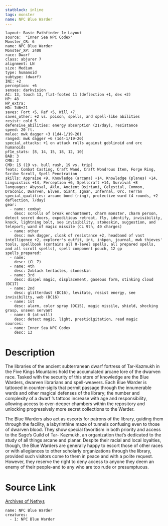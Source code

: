```yaml
---
statblock: inline
tags: monster
name: NPC Blue Warder
---
```

```statblock
layout: Basic Pathfinder 1e Layout
source:  "Inner Sea NPC Codex"
Monster_CR: 6
name: NPC Blue Warder
Monster_XP: 2400
race: Dwarf
class: abjurer 7
alignment: LN
size: Medium
type: humanoid
subtype: (dwarf)
INI: +2
perception: +6
senses: darkvision
AC: 13, touch 13, flat-footed 11 (deflection +1, dex +2)
HP: 48
HP_extra: 
HD: 7d6+21
saves: Fort +5, Ref +5, Will +7
saves_other: +2 vs. poison, spells, and spell-like abilities
resist: cold 5
defensive_abilities: energy absorption (21/day), resistance
speed: 20 ft.
melee: mwk dagger +3 (1d4-1/19-20)
ranged: mwk dagger +6 (1d4-1/19-20)
special_attacks: +1 on attack rolls against goblinoid and orc humanoids
pf1e_stats: [8, 14, 15, 18, 12, 10]
BAB: 3
CMB: 2
CMD: 15 (19 vs. bull rush, 19 vs. trip)
feats: Combat Casting, Craft Wand, Craft Wondrous Item, Forge Ring, Scribe Scroll, Spell Penetration
skills: Appraise +9, Knowledge (arcana) +14, Knowledge (planes) +14, Linguistics +14, Perception +6, Spellcraft +14, Survival +8
languages: Abyssal, Aklo, Ancient Osiriani, Celestial, Common, Draconic, Dwarven, Elven, Giant, Ignan, Infernal, Orc, Terran
special_qualities: arcane bond (ring), protective ward (4 rounds, +2 deflection, 7/day)
gear:
  - name: combat
    desc: scrolls of break enchantment, charm monster, charm person, detect secret doors, expeditious retreat, fly, identify, invisibility, knock, lightning bolt, see invisibility, stoneskin, suggestion, and teleport; wand of magic missile (CL 9th, 40 charges)
  - name: other
    desc: mwk dagger, cloak of resistance +2, headband of vast intelligence +2, explorer's outfit, ink, inkpen, journal, mwk thieves' tools, spellbook (contains all 0-level spells, all prepared spells, and all scroll spells), spell component pouch, 12 gp
spells_prepared:
  - name:
    desc: (CL 7)
  - name: 4th
    desc: 2xblack tentacles, stoneskin
  - name: 3rd
    desc: dispel magic, displacement, gaseous form, stinking cloud (DC17)
  - name: 2nd
    desc: glitterdust (DC16), levitate, resist energy, see invisibility, web (DC16)
  - name: 1st
    desc: alarm, color spray (DC15), magic missile, shield, shocking grasp, unseen servant
  - name: 0 (at-will)
    desc: detect magic, light, prestidigitation, read magic
sources:
  - name: Inner Sea NPC Codex
    desc: 13
```
# Description
The libraries of the ancient subterranean dwarf fortress of Tar-Kazmukh in the Five Kings Mountains hold the accumulated arcane lore of the dwarven race. Tasked with the security of this store of knowledge are the Blue Warders, dwarven librarians and spell-weavers. Each Blue Warder is tattooed in counter-sigils that permit passage through the innumerable wards and other magical defenses of the library; the number and complexity of a dwarf ’s tattoos increase with age and responsibility, allowing access to ever-deeper chambers within the repository and unlocking progressively more secret collections to the Warder.

The Blue Warders also act as escorts for patrons of the library, guiding them through the facility, a labyrinthine maze of tunnels confusing even to those of dwarven blood. They show special favoritism in both priority and access to the Sage’s Guild of Tar- Kazmukh, an organization that’s dedicated to the study of all things arcane and planar. Despite their racial and local loyalties, though, the Blue Warders are generally happy to escort those of other races or with allegiances to other scholarly organizations through the library, provided such visitors come to them in peace and with a polite request. However, they reserve the right to deny access to anyone they deem an enemy of their people-and to any who are too rude or presumptuous.
# Source Link
[Archives of Nethys](https://aonprd.com/NPCDisplay.aspx?ItemName=Blue%20Warder)
```encounter-table
name: NPC Blue Warder
creatures:
  - 1: NPC Blue Warder
```
